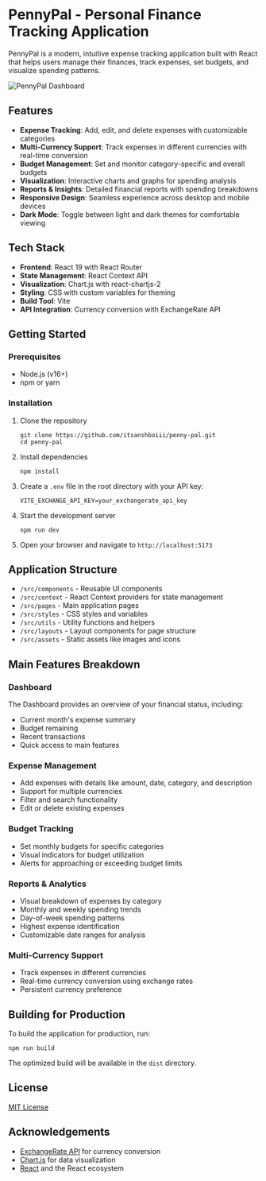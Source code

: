 # PennyPal - Personal Finance Tracking Application

PennyPal is a modern, intuitive expense tracking application built with React that helps users manage their finances, track expenses, set budgets, and visualize spending patterns.

![PennyPal Dashboard](/public/dashboard-preview.png)

## Features

- **Expense Tracking**: Add, edit, and delete expenses with customizable categories
- **Multi-Currency Support**: Track expenses in different currencies with real-time conversion
- **Budget Management**: Set and monitor category-specific and overall budgets
- **Visualization**: Interactive charts and graphs for spending analysis
- **Reports & Insights**: Detailed financial reports with spending breakdowns
- **Responsive Design**: Seamless experience across desktop and mobile devices
- **Dark Mode**: Toggle between light and dark themes for comfortable viewing

## Tech Stack

- **Frontend**: React 19 with React Router
- **State Management**: React Context API
- **Visualization**: Chart.js with react-chartjs-2
- **Styling**: CSS with custom variables for theming
- **Build Tool**: Vite
- **API Integration**: Currency conversion with ExchangeRate API

## Getting Started

### Prerequisites

- Node.js (v16+)
- npm or yarn

### Installation

1. Clone the repository
   ```
   git clone https://github.com/itsanshboiii/penny-pal.git
   cd penny-pal
   ```

2. Install dependencies
   ```
   npm install
   ```

3. Create a `.env` file in the root directory with your API key:
   ```
   VITE_EXCHANGE_API_KEY=your_exchangerate_api_key
   ```

4. Start the development server
   ```
   npm run dev
   ```

5. Open your browser and navigate to `http://localhost:5173`

## Application Structure

- `/src/components` - Reusable UI components
- `/src/context` - React Context providers for state management
- `/src/pages` - Main application pages
- `/src/styles` - CSS styles and variables
- `/src/utils` - Utility functions and helpers
- `/src/layouts` - Layout components for page structure
- `/src/assets` - Static assets like images and icons

## Main Features Breakdown

### Dashboard

The Dashboard provides an overview of your financial status, including:
- Current month's expense summary
- Budget remaining
- Recent transactions
- Quick access to main features

### Expense Management

- Add expenses with details like amount, date, category, and description
- Support for multiple currencies
- Filter and search functionality
- Edit or delete existing expenses

### Budget Tracking

- Set monthly budgets for specific categories
- Visual indicators for budget utilization
- Alerts for approaching or exceeding budget limits

### Reports & Analytics

- Visual breakdown of expenses by category
- Monthly and weekly spending trends
- Day-of-week spending patterns
- Highest expense identification
- Customizable date ranges for analysis

### Multi-Currency Support

- Track expenses in different currencies
- Real-time currency conversion using exchange rates
- Persistent currency preference

## Building for Production

To build the application for production, run:

```
npm run build
```

The optimized build will be available in the `dist` directory.

## License

[MIT License](LICENSE)

## Acknowledgements

- [ExchangeRate API](https://www.exchangerate-api.com/) for currency conversion
- [Chart.js](https://www.chartjs.org/) for data visualization
- [React](https://reactjs.org/) and the React ecosystem
